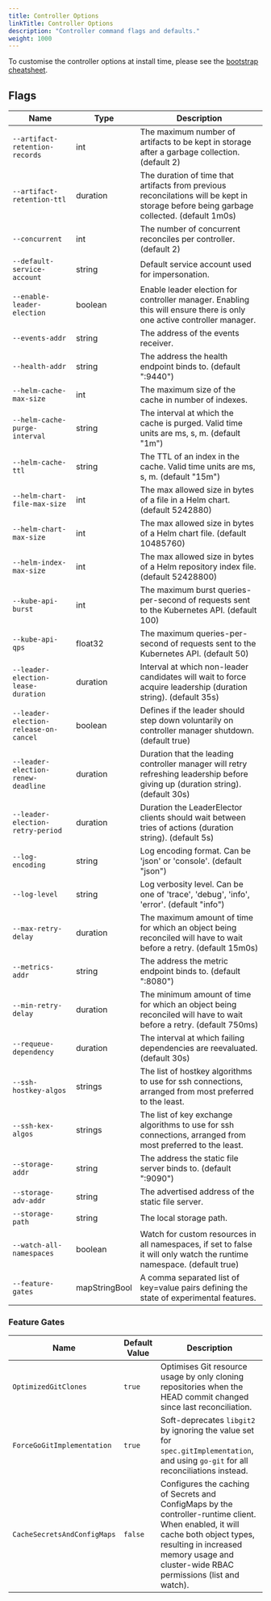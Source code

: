```yaml
---
title: Controller Options
linkTitle: Controller Options
description: "Controller command flags and defaults."
weight: 1000
---
```


To customise the controller options at install time,
please see the [bootstrap cheatsheet](../../cheatsheets/bootstrap.md).

## Flags

| Name                                  | Type          | Description                                                                                                                     |
|---------------------------------------|---------------|---------------------------------------------------------------------------------------------------------------------------------|
| `--artifact-retention-records`        | int           | The maximum number of artifacts to be kept in storage after a garbage collection. (default 2)                                   |
| `--artifact-retention-ttl`            | duration      | The duration of time that artifacts from previous reconcilations will be kept in storage before being garbage collected. (default 1m0s)                      |
| `--concurrent`                        | int           | The number of concurrent reconciles per controller. (default 2)                                                                 |
| `--default-service-account`           | string        | Default service account used for impersonation.                                                                                 |
| `--enable-leader-election`            | boolean       | Enable leader election for controller manager. Enabling this will ensure there is only one active controller manager.           |
| `--events-addr`                       | string        | The address of the events receiver.                                                                                             |
| `--health-addr`                       | string        | The address the health endpoint binds to. (default ":9440")                                                                     |
| `--helm-cache-max-size`               | int           | The maximum size of the cache in number of indexes.                                                                             |
| `--helm-cache-purge-interval`         | string        | The interval at which the cache is purged. Valid time units are ms, s, m. (default "1m")                                        |
| `--helm-cache-ttl`                    | string        | The TTL of an index in the cache. Valid time units are ms, s, m. (default "15m")                                                |
| `--helm-chart-file-max-size`          | int           | The max allowed size in bytes of a file in a Helm chart. (default 5242880)                                                      |
| `--helm-chart-max-size`               | int           | The max allowed size in bytes of a Helm chart file. (default 10485760)                                                          |
| `--helm-index-max-size`               | int           | The max allowed size in bytes of a Helm repository index file. (default 52428800)                                               |
| `--kube-api-burst`                    | int           | The maximum burst queries-per-second of requests sent to the Kubernetes API. (default 100)                                      |
| `--kube-api-qps`                      | float32       | The maximum queries-per-second of requests sent to the Kubernetes API. (default 50)                                             |
| `--leader-election-lease-duration`    | duration      | Interval at which non-leader candidates will wait to force acquire leadership (duration string). (default 35s)                  |
| `--leader-election-release-on-cancel` | boolean       | Defines if the leader should step down voluntarily on controller manager shutdown. (default true)                               |
| `--leader-election-renew-deadline`    | duration      | Duration that the leading controller manager will retry refreshing leadership before giving up (duration string). (default 30s) |
| `--leader-election-retry-period`      | duration      | Duration the LeaderElector clients should wait between tries of actions (duration string). (default 5s)                         |
| `--log-encoding`                      | string        | Log encoding format. Can be 'json' or 'console'. (default "json")                                                               |
| `--log-level`                         | string        | Log verbosity level. Can be one of 'trace', 'debug', 'info', 'error'. (default "info")                                          |
| `--max-retry-delay`                   | duration      | The maximum amount of time for which an object being reconciled will have to wait before a retry. (default 15m0s)               |
| `--metrics-addr`                      | string        | The address the metric endpoint binds to. (default ":8080")                                                                     |
| `--min-retry-delay`                   | duration      | The minimum amount of time for which an object being reconciled will have to wait before a retry. (default 750ms)               |
| `--requeue-dependency`                | duration      | The interval at which failing dependencies are reevaluated. (default 30s)                                                       |
| `--ssh-hostkey-algos`                 | strings       | The list of hostkey algorithms to use for ssh connections, arranged from most preferred to the least.                           |
| `--ssh-kex-algos`                     | strings       | The list of key exchange algorithms to use for ssh connections, arranged from most preferred to the least.                      |
| `--storage-addr`                      | string        | The address the static file server binds to. (default ":9090")                                                                  |
| `--storage-adv-addr`                  | string        | The advertised address of the static file server.                                                                               |
| `--storage-path`                      | string        | The local storage path.                                                                                                         |
| `--watch-all-namespaces`              | boolean       | Watch for custom resources in all namespaces, if set to false it will only watch the runtime namespace. (default true)          |
| `--feature-gates`                     | mapStringBool | A comma separated list of key=value pairs defining the state of experimental features.                                          |

### Feature Gates

| Name                              | Default Value | Description                                                                                                                           |
|-----------------------------------|---------------|---------------------------------------------------------------------------------------------------------------------------------------|
| `OptimizedGitClones`              | `true`        | Optimises Git resource usage by only cloning repositories when the HEAD commit changed since last reconciliation.                     |
| `ForceGoGitImplementation`        | `true`        | Soft-deprecates `libgit2` by ignoring the value set for `spec.gitImplementation`, and using `go-git` for all reconciliations instead. |
| `CacheSecretsAndConfigMaps`       | `false`       | Configures the caching of Secrets and ConfigMaps by the controller-runtime client. When enabled, it will cache both object types, resulting in increased memory usage and cluster-wide RBAC permissions (list and watch). |
